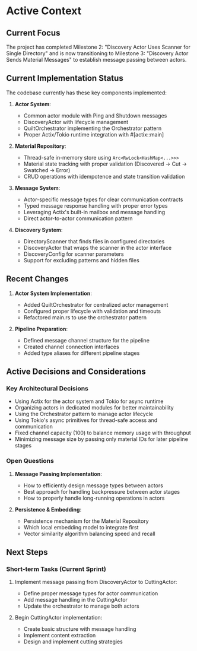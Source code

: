 # Active Context

## Current Focus

The project has completed Milestone 2: "Discovery Actor Uses Scanner for Single Directory" and is now transitioning to Milestone 3: "Discovery Actor Sends Material Messages" to establish message passing between actors.

## Current Implementation Status

The codebase currently has these key components implemented:

1. **Actor System**:

   - Common actor module with Ping and Shutdown messages
   - DiscoveryActor with lifecycle management
   - QuiltOrchestrator implementing the Orchestrator pattern
   - Proper Actix/Tokio runtime integration with #[actix::main]

2. **Material Repository**:

   - Thread-safe in-memory store using `Arc<RwLock<HashMap<...>>>`
   - Material state tracking with proper validation (Discovered → Cut → Swatched → Error)
   - CRUD operations with idempotence and state transition validation

3. **Message System**:

   - Actor-specific message types for clear communication contracts
   - Typed message response handling with proper error types
   - Leveraging Actix's built-in mailbox and message handling
   - Direct actor-to-actor communication pattern

4. **Discovery System**:
   - DirectoryScanner that finds files in configured directories
   - DiscoveryActor that wraps the scanner in the actor interface
   - DiscoveryConfig for scanner parameters
   - Support for excluding patterns and hidden files

## Recent Changes

1. **Actor System Implementation**:

   - Added QuiltOrchestrator for centralized actor management
   - Configured proper lifecycle with validation and timeouts
   - Refactored main.rs to use the orchestrator pattern

2. **Pipeline Preparation**:
   - Defined message channel structure for the pipeline
   - Created channel connection interfaces
   - Added type aliases for different pipeline stages

## Active Decisions and Considerations

### Key Architectural Decisions

- Using Actix for the actor system and Tokio for async runtime
- Organizing actors in dedicated modules for better maintainability
- Using the Orchestrator pattern to manage actor lifecycle
- Using Tokio's async primitives for thread-safe access and communication
- Fixed channel capacity (100) to balance memory usage with throughput
- Minimizing message size by passing only material IDs for later pipeline stages

### Open Questions

1. **Message Passing Implementation**:

   - How to efficiently design message types between actors
   - Best approach for handling backpressure between actor stages
   - How to properly handle long-running operations in actors

2. **Persistence & Embedding**:
   - Persistence mechanism for the Material Repository
   - Which local embedding model to integrate first
   - Vector similarity algorithm balancing speed and recall

## Next Steps

### Short-term Tasks (Current Sprint)

1. Implement message passing from DiscoveryActor to CuttingActor:

   - Define proper message types for actor communication
   - Add message handling in the CuttingActor
   - Update the orchestrator to manage both actors

2. Begin CuttingActor implementation:
   - Create basic structure with message handling
   - Implement content extraction
   - Design and implement cutting strategies
